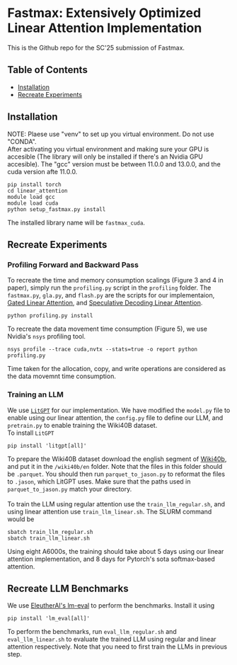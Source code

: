 # Fastmax: Extensively Optimized Linear Attention Implementation
This is the Github repo for the SC'25 submission of Fastmax.

## Table of Contents
- [Installation](#installation)
- [Recreate Experiments](#Recreate\_Experiments)

## Installation

NOTE: Plaese use "venv" to set up you virtual environment. Do not use "CONDA".<br>
After activating you virtual environment and making sure your GPU is accesible (The library will only be installed if there's an Nvidia GPU accesible). The "gcc" version must be between 11.0.0 and 13.0.0, and the cuda version afte 11.0.0. 

```
pip install torch
cd linear_attention
module load gcc
module load cuda
python setup_fastmax.py install
```
The installed library name will be `fastmax_cuda`.

## Recreate Experiments
### Profiling Forward and Backward Pass
To recreate the time and memory consumption scalings (Figure 3 and 4 in paper), simply run the `profiling.py` script in the `profiling` folder. The `fastmax.py`, `gla.py`, and `flash.py` are the scripts for our implementaion, [Gated Linear Attention](https://github.com/berlino/gated_linear_attention), and [Speculative Decoding Linear Attention](https://github.com/GATECH-EIC/Linearized-LLM).
```
python profiling.py install
```
To recreate the data movement time consumption (Figure 5), we use Nvidia's `nsys` profiling tool.
```
nsys profile --trace cuda,nvtx --stats=true -o report python profiling.py
```
Time taken for the allocation, copy, and write operations are considered as the data movemnt time consumption.

### Training an LLM
We use [`LitGPT`](https://github.com/Lightning-AI/litgpt) for our implementation. We have modified the `model.py` file to enable using our linear attention, the `config.py` file to define our LLM, and `pretrain.py` to enable training the Wiki40B dataset.<br>
To install `LitGPT`
```
pip install 'litgpt[all]'
```
To prepare the Wiki40B dataset download the english segment of [Wiki40b](https://huggingface.co/datasets/google/wiki40b), and put it in the `/wiki40b/en` folder. Note that the files in this folder should be `.parquet`. You should then run `parquet_to_jason.py` to reformat the files to `.jason`, which LitGPT uses. Make sure that the paths used in `parquet_to_jason.py` match your directory.<br>
<br>
To train the LLM using regular attention use the `train_llm_regular.sh`, and using linear attention use `train_llm_linear.sh`. The SLURM command would be
```
sbatch train_llm_regular.sh
sbatch train_llm_linear.sh
```
Using eight A6000s, the training should take about 5 days using our linear attention implementation, and 8 days for Pytorch's sota softmax-based attention.

## Recreate LLM Benchmarks
We use [EleutherAI's lm-eval](https://github.com/EleutherAI/lm-evaluation-harness) to perform the benchmarks. Install it using 
```
pip install 'lm_eval[all]'
```
To perform the benchmarks, run `eval_llm_regular.sh` and `eval_llm_linear.sh` to evaluate the trained LLM using regular and linear attention respectively. Note that you need to first train the LLMs in previous step.
